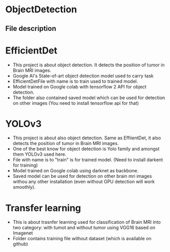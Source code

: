 # ObjectDetection
## File description

# EfficientDet
- This project is about object detection. It detects the position of tumor in Brain MRI images. 
- Google AI's State-of-art object detection model used to carry task
- EfficientDetFile with name is to train used to trained model. 
- Model trained on Google colab with tensorflow 2 API for object detection. 
- The folder also contained saved model which can be used for detection on other images (You need to install tensorflow api for that)


# YOLOv3
- This project is about also object detection. Same as EffiientDet, it also detects the position of tumor in Brain MRI images. 
- One of the best know for object detection is Yolo family and amongst them YOLOv3 used here.
- File with name is to "train" is for trained model. (Need to install darkent for training) 
- Model trained on Google colab using darknet as backbone. 
- Saved model can be used for detection on other brain mri images withou any other installation (even without GPU detection will work smoothly).

# Transfer learning
 - This is about trasnfer learning used for classification of Brain MRI into two category: with tumot and without tumor using VGG16 based on Imagenet
 - Folder contains training file without dataset (which is available on github)



